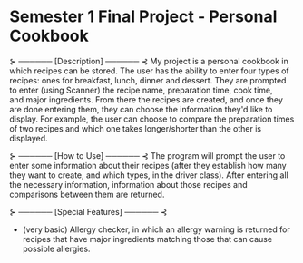# Semester 1 Final Project - Personal Cookbook

⊱ ────── [Description] ────── ⊰
My project is a personal cookbook in which recipes can be stored. The user has the ability to enter four types of recipes: ones for breakfast, lunch, dinner and dessert. They are prompted to enter (using Scanner) the recipe name, preparation time, cook time, and major ingredients. From there the recipes are created, and once they are done entering them, they can choose the information they'd like to display. For example, the user can choose to compare the preparation times of two recipes and which one takes longer/shorter than the other is displayed. 

⊱ ────── [How to Use] ────── ⊰
The program will prompt the user to enter some information about their recipes (after they establish how many they want to create, and which types, in the driver class). After entering all the necessary information, information about those recipes and comparisons between them are returned. 

⊱ ────── [Special Features] ────── ⊰
- (very basic) Allergy checker, in which an allergy warning is returned for recipes that have major ingredients matching those that can cause possible allergies. 
